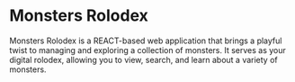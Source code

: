 # Monsters Rolodex

Monsters Rolodex is a REACT-based web application that brings a playful twist to managing and exploring a collection of monsters. 
It serves as your digital rolodex, allowing you to view, search, and learn about a variety of monsters.

